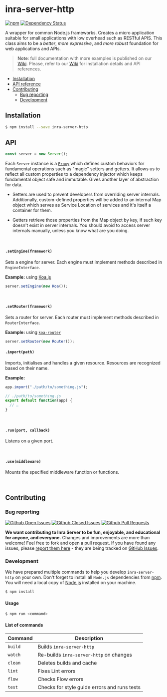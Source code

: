 # inra-server-http

[![npm](https://img.shields.io/npm/v/inra-server-http.svg?maxAge=2592000)](https://www.npmjs.com/package/inra-server-http)
[![Dependency Status](https://david-dm.org/project-inra/inra-server.svg?path=packages/inra-server-http)](https://david-dm.org/project-inra/inra-server.svg?path=packages/inra-server-http)

A wrapper for common Node.js frameworks. Creates a micro application suitable for small applications with low overhead such as RESTful APIS. This class aims to be a _better_, _more expressive_, and _more robust_ foundation for web applications and APIs.

>**Note**: full documentation with more examples is published on our [Wiki](https://github.com/project-inra/inra-server/wiki). Please, refer to our [Wiki](https://github.com/project-inra/inra-server/wiki) for installation details and API references.

- [Installation](#installation)
- [API reference](#api)
- [Contributing](#contributing)
  - [Bug reporting](#bug-reporting)
  - [Development](#development)

## Installation

```bash
$ npm install --save inra-server-http
```

## API

```javascript
const server = new Server();
```

Each `Server` instance is a [`Proxy`](https://developer.mozilla.org/en-US/docs/Web/JavaScript/Reference/Global_Objects/Proxy) which defines custom behaviors for fundamental operations such as "magic" setters and getters. It allows us to reflect all custom properties to a dependency injector which keeps fundamental object safe and immutable. Gives another layer of abstraction for data.

- Setters are used to prevent developers from overriding server internals. Additionally, custom-defined properties will be added to an internal Map object which serves as Service Location of services and it's itself a container for them.

- Getters retrieve those properties from the Map object by key, if such key doesn't exist in server internals. You should avoid to access server internals manually, unless you know what are you doing.

<br>

#### `.setEngine(framework)`

Sets a engine for server. Each engine must implement methods described in `EngineInterface`.

**Example:** using [Koa.js](https://koajs.com/)

```javascript
server.setEngine(new Koa());
```

<br>

#### `.setRouter(framework)`

Sets a router for server. Each router must implement methods described in `RouterInterface`.

**Example:** using [`koa-router`](https://github.com/alexmingoia/koa-router)

```javascript
server.setRouter(new Router());
```

#### `.import(path)`

Imports, initialises and handles a given resource. Resources are recognized based on their name.

**Example:**

```javascript
app.import("./path/to/something.js");
```

```javascript
// ./path/to/something.js
export default function(app) {
  // …
}
```

<br>

#### `.run(port, callback)`

Listens on a given port.

<br>

#### `.use(middleware)`

Mounts the specified middleware function or functions.

<br>

## Contributing

### Bug reporting

[![Github Open Issues](https://img.shields.io/github/issues-raw/project-inra/inra-server.svg)](https://github.com/project-inra/inra-server/issues)
[![Github Closed Issues](https://img.shields.io/github/issues-closed-raw/project-inra/inra-server.svg)](https://github.com/project-inra/inra-server/issues?q=is%3Aissue+is%3Aclosed)
[![Github Pull Requests](https://img.shields.io/github/issues-pr-raw/project-inra/inra-server.svg)](https://github.com/project-inra/inra-server/pulls)

**We want contributing to Inra Server to be fun, enjoyable, and educational for anyone, and everyone.** Changes and improvements are more than welcome! Feel free to fork and open a pull request. If you have found any issues, please [report them here](https://github.com/project-inra/inra-server/issues/new) - they are being tracked on [GitHub Issues](https://github.com/project-inra/inra-server/issues).

### Development

We have prepared multiple commands to help you develop `inra-server-http` on your own. Don't forget to install all `Node.js` dependencies from [npm](https://www.npmjs.com/). You will need a local copy of [Node.js](https://nodejs.org/en/) installed on your machine.

```bash
$ npm install
```

#### Usage

```bash
$ npm run <command>
```

#### List of commands

| Command | Description                                  |
| ------- | -------------------------------------------- |
| `build` | Builds `inra-server-http`                    |
| `watch` | Re-builds `inra-server-http` on changes      |
| `clean` | Deletes builds and cache                     |
| `lint`  | Fixes Lint errors                            |
| `flow`  | Checks Flow errors                           |
| `test`  | Checks for style guide errors and runs tests |

